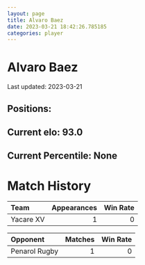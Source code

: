 ```yaml
---  
layout: page  
title: Alvaro Baez  
date: 2023-03-21 18:42:26.785185  
categories: player  
---
```

# Alvaro Baez


Last updated: 2023-03-21
## Positions: 

## Current elo: 93.0

## Current Percentile: None

# Match History


| Team      |   Appearances |   Win Rate |
|:----------|--------------:|-----------:|
| Yacare XV |             1 |          0 |

| Opponent      |   Matches |   Win Rate |
|:--------------|----------:|-----------:|
| Penarol Rugby |         1 |          0 |